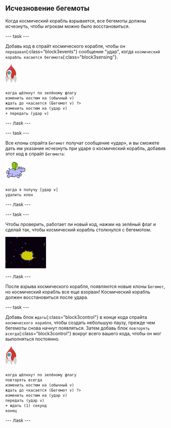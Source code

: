 ## Исчезновение бегемоты

Когда космический корабль взрывается, все бегемоты должны исчезнуть, чтобы игрокам можно было восстановиться.

--- task ---

Добавь код в спрайт космического корабля, чтобы он `передавал`{:class="block3events"} сообщение "удар", когда `космический корабль касается бегемота`{:class="block3sensing"}.

![спрайт ракета](images/rocket-sprite.png)

```blocks3
когда щёлкнут по зелёному флагу
изменить костюм на (обычный v)
ждать до <касается (Бегемот v) ?>
изменить костюм на (удар v)
+ передать (удар v)
```

--- /task ---

--- task ---

Все клоны спрайта `Бегемот` получат сообщение «удар», и вы сможете дать им указание исчезнуть при ударе о космический корабль, добавив этот код в спрайт `Бегемота`:

![спрайт бегемот](images/hippo-sprite.png)

```blocks3
когда я получу [удар v]
удалить клон
```

--- /task ---

--- task ---

Чтобы проверить, работает ли новый код, нажми на зелёный флаг и сделай так, чтобы космический корабль столкнулся с бегемотом.

![снимок экрана](images/invaders-hippo-collide.png)

--- /task ---

После взрыва космического корабля, появляются новые клоны `Бегемот`, но космический корабль все еще взорван! Космический корабль должен восстановиться после удара.

--- task ---

Добавь блок `ждать`{:class="block3control"} в конце кода спрайта `космического корабля`, чтобы создать небольшую паузу, прежде чем бегемоты снова начнут появляться. Затем добавь блок `повторять всегда`{:class="block3control"} вокруг всего вашего кода, чтобы он мог выполняться постоянно.

![спрайт ракета](images/rocket-sprite.png)

```blocks3
когда щёлкнут по зелёному флагу
повторять всегда
изменить костюм на (обычный v)
ждать до <касается (Бегемот v) ?>
изменить костюм на (удар v)
передать (удар v)
+ ждать (1) секунд
конец
```

--- /task ---